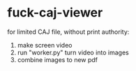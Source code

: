 # fuck-caj-viewer
for limited CAJ file, without print authority:

1. make screen video
2. run "worker.py" turn video into images
3. combine images to new pdf

[](http://github.com/CyrusF/fuck-caj-viewer/raw/master/screenshot.png)
